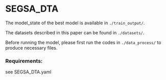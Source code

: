 # SEGSA_DTA
The model_state of the best model is available in ```./train_output/```.

The datasets described in this paper can be found in ```./datasets/```.

Before running the model, please first run the codes in ```./data_process/``` to produce necessary files.

### Requirements:
see SEGSA_DTA.yaml
